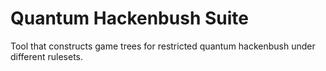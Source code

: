 # Quantum Hackenbush Suite
Tool that constructs game trees for restricted quantum hackenbush under different rulesets.
